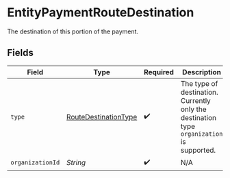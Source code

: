# EntityPaymentRouteDestination

The destination of this portion of the payment.


## Fields

| Field                                                                                     | Type                                                                                      | Required                                                                                  | Description                                                                               | Example                                                                                   |
| ----------------------------------------------------------------------------------------- | ----------------------------------------------------------------------------------------- | ----------------------------------------------------------------------------------------- | ----------------------------------------------------------------------------------------- | ----------------------------------------------------------------------------------------- |
| `type`                                                                                    | [RouteDestinationType](../../models/components/RouteDestinationType.md)                   | :heavy_check_mark:                                                                        | The type of destination. Currently only the destination type `organization` is supported. | organization                                                                              |
| `organizationId`                                                                          | *String*                                                                                  | :heavy_check_mark:                                                                        | N/A                                                                                       | org_1234567                                                                               |